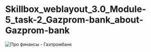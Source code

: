 # Skillbox_weblayout_3.0_Module-5_task-2_Gazprom-bank_about-Gazprom-bank
![Про финансы - Газпромбанк](https://github.com/user-attachments/assets/b9b7592b-80ba-4762-8878-bbd796a14995)

